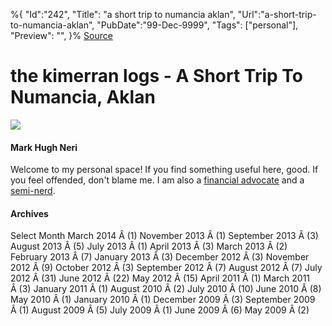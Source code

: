 ﻿%{
    "Id":"242",
    "Title": "a short trip to numancia aklan",
    "Url":"a-short-trip-to-numancia-aklan",
    "PubDate":"99-Dec-9999",
    "Tags": ["personal"],
    "Preview": "",
}%
[Source](http://markhughneri.com/blog/658/a-short-trip-to-numancia-aklan/ "Permalink to the kimerran logs - A Short Trip To Numancia, Aklan")

# the kimerran logs - A Short Trip To Numancia, Aklan

![][1]

#### Mark Hugh Neri

Welcome to my personal space! If you find something useful here, good. If you feel offended, don't blame me. I am also a [financial advocate][2] and a [semi-nerd][3].

#### Archives

Select Month March 2014 Â (1) November 2013 Â (1) September 2013 Â (3) August 2013 Â (5) July 2013 Â (1) April 2013 Â (3) March 2013 Â (2) February 2013 Â (7) January 2013 Â (3) December 2012 Â (3) November 2012 Â (9) October 2012 Â (3) September 2012 Â (7) August 2012 Â (7) July 2012 Â (31) June 2012 Â (22) May 2012 Â (15) April 2011 Â (1) March 2011 Â (3) January 2011 Â (1) August 2010 Â (2) July 2010 Â (10) June 2010 Â (8) May 2010 Â (1) January 2010 Â (1) December 2009 Â (3) September 2009 Â (1) August 2009 Â (5) July 2009 Â (1) June 2009 Â (6) May 2009 Â (2)

[1]: http://www.gravatar.com/avatar/0a71fb2741e1e3052384c81c65fde29a?s=80
[2]: http://moneygizmo.net/
[3]: http://gizmoblogr.com/
